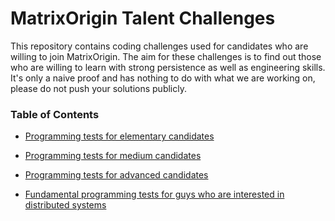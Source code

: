 # MatrixOrigin Talent Challenges

This repository contains coding challenges used for candidates who are willing to join MatrixOrigin. The aim for these challenges is to find out those who are willing to learn with strong persistence as well as engineering skills. It's only a naive proof and has nothing to do with what we are working on, please do not push your solutions publicly. 



### Table of Contents

- [Programming tests for elementary candidates](https://github.com/matrixorigin/talent-challenge/tree/master/matrixbase/elementary) 

- [Programming tests for medium candidates](https://github.com/matrixorigin/talent-challenge/tree/master/matrixbase/medium)

- [Programming tests for advanced candidates](https://github.com/matrixorigin/talent-challenge/tree/master/matrixbase/advanced)

- [Fundamental programming tests for guys who are interested in distributed systems](https://github.com/matrixorigin/talent-challenge/tree/master/matrixbase/distributed)

  

